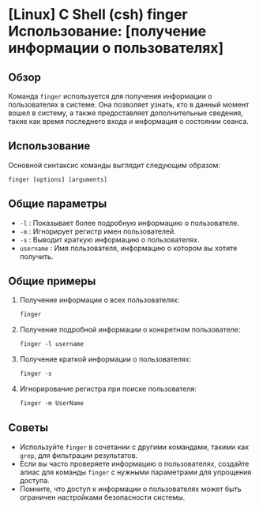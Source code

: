 # [Linux] C Shell (csh) finger Использование: [получение информации о пользователях]

## Обзор
Команда `finger` используется для получения информации о пользователях в системе. Она позволяет узнать, кто в данный момент вошел в систему, а также предоставляет дополнительные сведения, такие как время последнего входа и информация о состоянии сеанса.

## Использование
Основной синтаксис команды выглядит следующим образом:

```
finger [options] [arguments]
```

## Общие параметры
- `-l` : Показывает более подробную информацию о пользователе.
- `-m` : Игнорирует регистр имен пользователей.
- `-s` : Выводит краткую информацию о пользователях.
- `username` : Имя пользователя, информацию о котором вы хотите получить.

## Общие примеры
1. Получение информации о всех пользователях:
   ```csh
   finger
   ```

2. Получение подробной информации о конкретном пользователе:
   ```csh
   finger -l username
   ```

3. Получение краткой информации о пользователях:
   ```csh
   finger -s
   ```

4. Игнорирование регистра при поиске пользователя:
   ```csh
   finger -m UserName
   ```

## Советы
- Используйте `finger` в сочетании с другими командами, такими как `grep`, для фильтрации результатов.
- Если вы часто проверяете информацию о пользователях, создайте алиас для команды `finger` с нужными параметрами для упрощения доступа.
- Помните, что доступ к информации о пользователях может быть ограничен настройками безопасности системы.